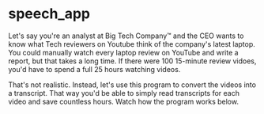 # speech_app

Let's say you're an analyst at Big Tech Company™ and the CEO wants to know what Tech reviewers on Youtube think of the company's latest laptop. You could manually watch every laptop review on YouTube and write a report, but that takes a long time. If there were 100 15-minute review vidoes, you'd have to spend a full 25 hours watching videos.

That's not realistic. Instead, let's use this program to convert the videos into a transcript. That way you'd be able to simply read transcripts for each video and save countless hours. Watch how the program works below.


